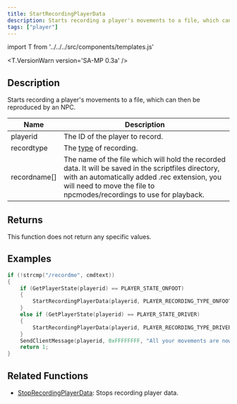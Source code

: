 ```yaml
---
title: StartRecordingPlayerData
description: Starts recording a player's movements to a file, which can then be reproduced by an NPC.
tags: ["player"]
---
```


import T from '../../../src/components/templates.js'

<T.VersionWarn version='SA-MP 0.3a' />

## Description

Starts recording a player's movements to a file, which can then be reproduced by an NPC.

| Name         | Description                                                                                                                                                                                                                   |
| ------------ | ----------------------------------------------------------------------------------------------------------------------------------------------------------------------------------------------------------------------------- |
| playerid     | The ID of the player to record.                                                                                                                                                                                               |
| recordtype   | The [type](../resources/recordtypes.md) of recording.                                                                                                                                                                         |
| recordname[] | The name of the file which will hold the recorded data. It will be saved in the scriptfiles directory, with an automatically added .rec extension, you will need to move the file to npcmodes/recordings to use for playback. |

## Returns

This function does not return any specific values.

## Examples

```c
if (!strcmp("/recordme", cmdtext))
{
    if (GetPlayerState(playerid) == PLAYER_STATE_ONFOOT)
    {
        StartRecordingPlayerData(playerid, PLAYER_RECORDING_TYPE_ONFOOT, "MyFile");
    }
    else if (GetPlayerState(playerid) == PLAYER_STATE_DRIVER)
    {
        StartRecordingPlayerData(playerid, PLAYER_RECORDING_TYPE_DRIVER, "MyFile");
    }
    SendClientMessage(playerid, 0xFFFFFFFF, "All your movements are now being recorded!");
    return 1;
}
```

## Related Functions

- [StopRecordingPlayerData](StopRecordingPlayerData.md): Stops recording player data.
